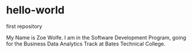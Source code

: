 # hello-world
first repository

My Name is Zoe Wolfe. I am in the Software Development Program, going for
the Business Data Analytics Track at Bates Technical College.
